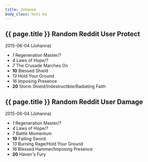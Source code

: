 ```yaml
---
title: Johanna
body_class: hots-bo
---
```


## {{ page.title }} Random Reddit User Protect
2015-06-04 (Johanna)

-   _1_  Regeneration Master/?
-   _4_  Laws of Hope/?
-   _7_  The Crusade Marches On
- __10__ Blessed Shield
-  _13_  Hold Your Ground
-  _16_  Imposing Presence
- __20__ Storm Shield/Indestructible/Radiating Faith

## {{ page.title }} Random Reddit User Damage
2015-06-04 (Johanna)

-   _1_  Regeneration Master/?
-   _4_  Laws of Hope/?
-   _7_  Battle Momentum
- __10__ Falling Sword
-  _13_  Burning Rage/Hold Your Ground
-  _16_  Blessed Hammer/Imposing Presence
- __20__ Haven's Fury
